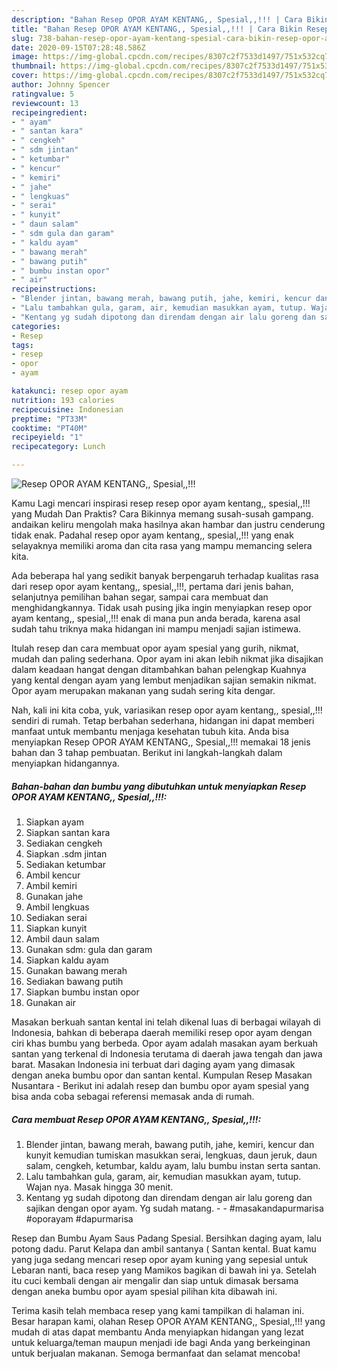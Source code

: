 ```yaml
---
description: "Bahan Resep OPOR AYAM KENTANG,, Spesial,,!!! | Cara Bikin Resep OPOR AYAM KENTANG,, Spesial,,!!! Yang Menggugah Selera"
title: "Bahan Resep OPOR AYAM KENTANG,, Spesial,,!!! | Cara Bikin Resep OPOR AYAM KENTANG,, Spesial,,!!! Yang Menggugah Selera"
slug: 738-bahan-resep-opor-ayam-kentang-spesial-cara-bikin-resep-opor-ayam-kentang-spesial-yang-menggugah-selera
date: 2020-09-15T07:28:48.586Z
image: https://img-global.cpcdn.com/recipes/8307c2f7533d1497/751x532cq70/resep-opor-ayam-kentang-spesial-foto-resep-utama.jpg
thumbnail: https://img-global.cpcdn.com/recipes/8307c2f7533d1497/751x532cq70/resep-opor-ayam-kentang-spesial-foto-resep-utama.jpg
cover: https://img-global.cpcdn.com/recipes/8307c2f7533d1497/751x532cq70/resep-opor-ayam-kentang-spesial-foto-resep-utama.jpg
author: Johnny Spencer
ratingvalue: 5
reviewcount: 13
recipeingredient:
- " ayam"
- " santan kara"
- " cengkeh"
- " sdm jintan"
- " ketumbar"
- " kencur"
- " kemiri"
- " jahe"
- " lengkuas"
- " serai"
- " kunyit"
- " daun salam"
- " sdm gula dan garam"
- " kaldu ayam"
- " bawang merah"
- " bawang putih"
- " bumbu instan opor"
- " air"
recipeinstructions:
- "Blender jintan, bawang merah, bawang putih, jahe, kemiri, kencur dan kunyit kemudian tumiskan masukkan serai, lengkuas, daun jeruk, daun salam, cengkeh, ketumbar, kaldu ayam, lalu bumbu instan serta santan."
- "Lalu tambahkan gula, garam, air, kemudian masukkan ayam, tutup. Wajan nya. Masak hingga 30 menit."
- "Kentang yg sudah dipotong dan direndam dengan air lalu goreng dan sajikan dengan opor ayam. Yg sudah matang.   #masakandapurmarisa #oporayam #dapurmarisa"
categories:
- Resep
tags:
- resep
- opor
- ayam

katakunci: resep opor ayam 
nutrition: 193 calories
recipecuisine: Indonesian
preptime: "PT33M"
cooktime: "PT40M"
recipeyield: "1"
recipecategory: Lunch

---
```



![Resep OPOR AYAM KENTANG,, Spesial,,!!!](https://img-global.cpcdn.com/recipes/8307c2f7533d1497/751x532cq70/resep-opor-ayam-kentang-spesial-foto-resep-utama.jpg)

Kamu Lagi mencari inspirasi resep resep opor ayam kentang,, spesial,,!!! yang Mudah Dan Praktis? Cara Bikinnya memang susah-susah gampang. andaikan keliru mengolah maka hasilnya akan hambar dan justru cenderung tidak enak. Padahal resep opor ayam kentang,, spesial,,!!! yang enak selayaknya memiliki aroma dan cita rasa yang mampu memancing selera kita.

Ada beberapa hal yang sedikit banyak berpengaruh terhadap kualitas rasa dari resep opor ayam kentang,, spesial,,!!!, pertama dari jenis bahan, selanjutnya pemilihan bahan segar, sampai cara membuat dan menghidangkannya. Tidak usah pusing jika ingin menyiapkan resep opor ayam kentang,, spesial,,!!! enak di mana pun anda berada, karena asal sudah tahu triknya maka hidangan ini mampu menjadi sajian istimewa.

Itulah resep dan cara membuat opor ayam spesial yang gurih, nikmat, mudah dan paling sederhana. Opor ayam ini akan lebih nikmat jika disajikan dalam keadaan hangat dengan ditambahkan bahan pelengkap Kuahnya yang kental dengan ayam yang lembut menjadikan sajian semakin nikmat. Opor ayam merupakan makanan yang sudah sering kita dengar.


Nah, kali ini kita coba, yuk, variasikan resep opor ayam kentang,, spesial,,!!! sendiri di rumah. Tetap berbahan sederhana, hidangan ini dapat memberi manfaat untuk membantu menjaga kesehatan tubuh kita. Anda bisa menyiapkan Resep OPOR AYAM KENTANG,, Spesial,,!!! memakai 18 jenis bahan dan 3 tahap pembuatan. Berikut ini langkah-langkah dalam menyiapkan hidangannya.

<!--inarticleads1-->

##### Bahan-bahan dan bumbu yang dibutuhkan untuk menyiapkan Resep OPOR AYAM KENTANG,, Spesial,,!!!:

1. Siapkan  ayam
1. Siapkan  santan kara
1. Sediakan  cengkeh
1. Siapkan  .sdm jintan
1. Sediakan  ketumbar
1. Ambil  kencur
1. Ambil  kemiri
1. Gunakan  jahe
1. Ambil  lengkuas
1. Sediakan  serai
1. Siapkan  kunyit
1. Ambil  daun salam
1. Gunakan  sdm: gula dan garam
1. Siapkan  kaldu ayam
1. Gunakan  bawang merah
1. Sediakan  bawang putih
1. Siapkan  bumbu instan opor
1. Gunakan  air


Masakan berkuah santan kental ini telah dikenal luas di berbagai wilayah di Indonesia, bahkan di beberapa daerah memiliki resep opor ayam dengan ciri khas bumbu yang berbeda. Opor ayam adalah masakan ayam berkuah santan yang terkenal di Indonesia terutama di daerah jawa tengah dan jawa barat. Masakan Indonesia ini terbuat dari daging ayam yang dimasak dengan aneka bumbu opor dan santan kental. Kumpulan Resep Masakan Nusantara - Berikut ini adalah resep dan bumbu opor ayam spesial yang bisa anda coba sebagai referensi memasak anda di rumah. 

<!--inarticleads2-->

##### Cara membuat Resep OPOR AYAM KENTANG,, Spesial,,!!!:

1. Blender jintan, bawang merah, bawang putih, jahe, kemiri, kencur dan kunyit kemudian tumiskan masukkan serai, lengkuas, daun jeruk, daun salam, cengkeh, ketumbar, kaldu ayam, lalu bumbu instan serta santan.
1. Lalu tambahkan gula, garam, air, kemudian masukkan ayam, tutup. Wajan nya. Masak hingga 30 menit.
1. Kentang yg sudah dipotong dan direndam dengan air lalu goreng dan sajikan dengan opor ayam. Yg sudah matang.  -  - #masakandapurmarisa #oporayam #dapurmarisa


Resep dan Bumbu Ayam Saus Padang Spesial. Bersihkan daging ayam, lalu potong dadu. Parut Kelapa dan ambil santanya ( Santan kental. Buat kamu yang juga sedang mencari resep opor ayam kuning yang sepesial untuk Lebaran nanti, baca resep yang Mamikos bagikan di bawah ini ya. Setelah itu cuci kembali dengan air mengalir dan siap untuk dimasak bersama dengan aneka bumbu opor ayam spesial pilihan kita dibawah ini. 

Terima kasih telah membaca resep yang kami tampilkan di halaman ini. Besar harapan kami, olahan Resep OPOR AYAM KENTANG,, Spesial,,!!! yang mudah di atas dapat membantu Anda menyiapkan hidangan yang lezat untuk keluarga/teman maupun menjadi ide bagi Anda yang berkeinginan untuk berjualan makanan. Semoga bermanfaat dan selamat mencoba!
